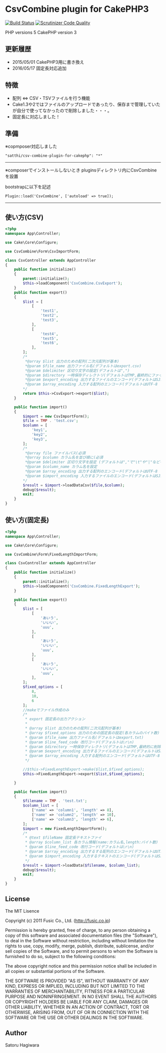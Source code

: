 # CsvCombine plugin for CakePHP3 #

[![Build Status](https://travis-ci.org/satthi/csv-combine-plugin-for-CakePHP.svg?branch=master)](https://travis-ci.org/satthi/csv-combine-plugin-for-CakePHP)
[![Scrutinizer Code Quality](https://scrutinizer-ci.com/g/satthi/csv-combine-plugin-for-CakePHP/badges/quality-score.png?b=master)](https://scrutinizer-ci.com/g/satthi/csv-combine-plugin-for-CakePHP/?branch=master)

PHP versions  5
CakePHP version 3

## 更新履歴 ##

* 2015/05/01 CakePHP3用に書き換え
* 2016/05/17 固定長対応追加

## 特徴 ##

* 配列 ⇔ CSV・TSVファイルを行う機能
* Cake1.3や2ではファイルのアップロードであったり、保存まで管理していたが自分で使ってなかったので削除しました・・・。
* 固定長に対応しました！

## 準備 ##

※copmposer対応しました
```
"satthi/csv-combine-plugin-for-cakephp": "*"
```

********************
※composerでインストールしないとき
pluginsディレクトリ内にCsvCombineを設置

bootstrapに以下を記述
```
Plugin::load('CsvCombine', ['autoload' => true]);
```
********************

## 使い方(CSV) ##
```php
<?php
namespace App\Controller;

use Cake\Core\Configure;

use CsvCombine\Form\CsvImportForm;

class CsvController extends AppController
{
    public function initialize()
    {
        parent::initialize();
        $this->loadComponent('CsvCombine.CsvExport');
    }
    public function export()
    {
        $list = [
            [
                'test1',
                'test2',
                'test3',
            ],
            [
                'test4',
                'test5',
                'test6',
            ],
        ];
        /*
         *@array $list 出力のための配列(二次元配列が基本)
         *@param $file_name 出力ファイル名(デフォルトはexport.csv)
         *@param $delimiter 区切り文字の設定(デフォルトは",")
         *@param $directory 一時保存ディレクトリ(デフォルトはTMP,最終的にファイルを削除をする)
         *@param $export_encoding 出力するファイルのエンコード(デフォルトはSJIS-win
         *@param $array_encoding 入力する配列のエンコード(デフォルトはUTF-8
        */
        return $this->CsvExport->export($list);
    }

    public function import()
    {
        $import = new CsvImportForm();
        $file = TMP . 'test.csv';
        $column = [
            'key1',
            'key2',
            'key3',
        ];
        /*
         *@array file ファイルパス(必須
         *@array $column カラム名を並び順に(必須
         *@param $delimiter 区切り文字を設定 (デフォルトは","で"\t"や"|"などを指定することが可能)
         *@param $column_name カラム名を設定
         *@param $array_encoding 出力する配列のエンコード(デフォルトはUTF-8
         *@param $import_encoding 入力するファイルのエンコード(デフォルトはSJIS-win
        */
        $result = $import->loadDataCsv($file,$column);
        debug($result);
        exit;
    }
}

```

## 使い方(固定長) ##

```php
<?php
namespace App\Controller;

use Cake\Core\Configure;

use CsvCombine\Form\FixedLengthImportForm;

class CsvController extends AppController
{
    public function initialize()
    {
        parent::initialize();
        $this->loadComponent('CsvCombine.FixedLengthExport');
    }

    public function export()
    {
        $list = [
            [
                'あいう',
                'いいい',
                'uuu',
            ],
            [
                'あいう',
                'いいい',
                'uuu',
            ],
            [
                'あいう',
                'いいい',
                'uuu',
            ],
        ];
        $fixed_options = [
            8,
            10,
            6
        ];
        //makeでファイル作成のみ
        /*
         * export 固定長の出力アクション
         *
         * @array $list 出力のための配列(二次元配列が基本)
         * @array $fixed_options 出力のための固定長の設定(各カラムのバイト数)
         * @param $file_name 出力ファイル名(デフォルトはexport.txt)
         * @param $line_feed_code 改行コード(デフォルトは\r\n)
         * @param $directory 一時保存ディレクトリ(デフォルトはTMP,最終的に削除をする)
         * @param $export_encoding 出力するファイルのエンコード(デフォルトはSJIS-win
         * @param $array_encoding 入力する配列のエンコード(デフォルトはUTF-8
         */

        //$this->FixedLengthExport->make($list,$fixed_options);
        $this->FixedLengthExport->export($list,$fixed_options);

    }

    public function import()
    {
        $filename = TMP . 'test.txt';
        $column_list = [
            ['name' => 'column1', 'length' => 8],
            ['name' => 'column2', 'length' => 10],
            ['name' => 'column3', 'length' => 6],
        ];
        $import = new FixedLengthImportForm();
        /*
         * @text $fileName 固定長テキストファイ
         * @array $column_list 各カラム情報(name:カラム名,length:バイト数)
         * @param $line_feed_code 改行コード(デフォルトは\r\n)
         * @param $array_encoding 出力するする配列のエンコード(デフォルトはUTF-8
         * @param $import_encoding 入力するテキストのエンコード(デフォルトはSJIS-win
         */
        $result = $import->loadData($filename, $column_list);
        debug($result);
        exit;
    }
}

```

## License ##

The MIT Lisence

Copyright (c) 2011 Fusic Co., Ltd. (http://fusic.co.jp)

Permission is hereby granted, free of charge, to any person obtaining a copy of this software and associated documentation files (the "Software"), to deal in the Software without restriction, including without limitation the rights to use, copy, modify, merge, publish, distribute, sublicense, and/or sell copies of the Software, and to permit persons to whom the Software is furnished to do so, subject to the following conditions:

The above copyright notice and this permission notice shall be included in all copies or substantial portions of the Software.

THE SOFTWARE IS PROVIDED "AS IS", WITHOUT WARRANTY OF ANY KIND, EXPRESS OR IMPLIED, INCLUDING BUT NOT LIMITED TO THE WARRANTIES OF MERCHANTABILITY, FITNESS FOR A PARTICULAR PURPOSE AND NONINFRINGEMENT. IN NO EVENT SHALL THE AUTHORS OR COPYRIGHT HOLDERS BE LIABLE FOR ANY CLAIM, DAMAGES OR OTHER LIABILITY, WHETHER IN AN ACTION OF CONTRACT, TORT OR OTHERWISE, ARISING FROM, OUT OF OR IN CONNECTION WITH THE SOFTWARE OR THE USE OR OTHER DEALINGS IN THE SOFTWARE.

## Author ##

Satoru Hagiwara
